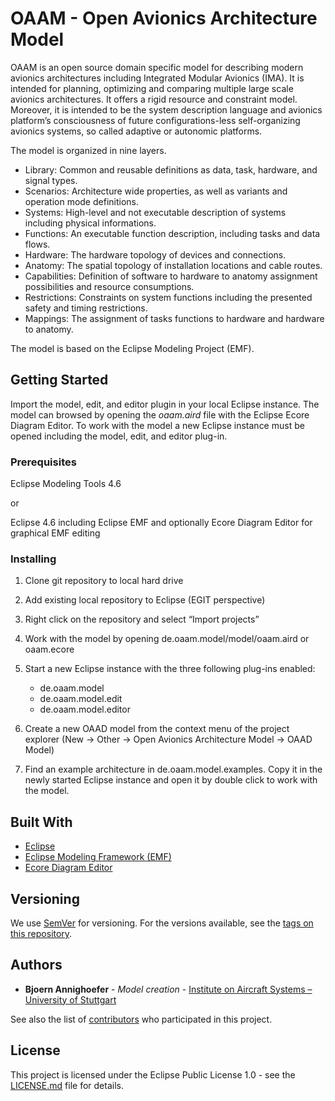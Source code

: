 # OAAM - Open Avionics Architecture Model

OAAM is an open source domain specific model for describing modern avionics architectures including Integrated Modular Avionics (IMA). It is intended for planning, optimizing and comparing multiple large scale avionics architectures. It offers a rigid resource and constraint model. Moreover, it is intended to be the system description language and avionics platform’s consciousness of future configurations-less self-organizing avionics systems, so called adaptive or autonomic platforms.

The model is organized in nine layers.

* Library: Common and reusable definitions as data, task, hardware, and signal types.
* Scenarios: Architecture wide properties, as well as variants and operation mode definitions.
* Systems: High-level and not executable description of systems including physical informations.
* Functions: An executable function description, including tasks and data flows.
* Hardware: The hardware topology of devices and connections. 
* Anatomy: The spatial topology of installation locations and cable routes.
* Capabilities: Definition of software to hardware to anatomy assignment possibilities and resource consumptions.
* Restrictions: Constraints on system functions including the presented safety and timing restrictions.
* Mappings: The assignment of tasks functions to hardware and hardware to anatomy.

The model is based on the Eclipse Modeling Project (EMF).

## Getting Started

Import the model, edit, and editor plugin in your local Eclipse instance. The model can browsed by opening the *oaam.aird* file with the Eclipse Ecore Diagram Editor. To work with the model a new Eclipse instance must be opened including the model, edit, and editor plug-in.

### Prerequisites

Eclipse Modeling Tools 4.6

or
 
Eclipse 4.6 including Eclipse EMF
and optionally Ecore Diagram Editor for graphical EMF editing 

### Installing

1. Clone git repository to local hard drive 
2. Add existing local repository to Eclipse (EGIT perspective)
3. Right click on the repository and select “Import projects”
4. Work with the model by opening de.oaam.model/model/oaam.aird or oaam.ecore
5. Start a new Eclipse instance with the three following plug-ins enabled:
    * de.oaam.model
    * de.oaam.model.edit
    * de.oaam.model.editor

6. Create a new OAAD model from the context menu of the project explorer (New -> Other -> Open Avionics Architecture Model -> OAAD Model)
7. Find an example architecture in de.oaam.model.examples. Copy it in the newly started Eclipse instance and open it by double click to work with the model.


## Built With

* [Eclipse](http://www.eclipse.org/)
* [Eclipse Modeling Framework (EMF)](https://eclipse.org/modeling/emf/)
* [Ecore Diagram Editor](http://www.eclipse.org/ecoretools/overview.html)

## Versioning

We use [SemVer](http://semver.org/) for versioning. For the versions available, see the [tags on this repository](https://github.com/ComplexAvionicsSystems/OAAM/tags). 

## Authors

* **Bjoern Annighoefer** - *Model creation* - [Institute on Aircraft Systems – University of Stuttgart](http://www.ils.uni-stuttgart.de/mitarbeiter/annighoefer.html)

See also the list of [contributors](https://github.com/ComplexAvionicsSystems/OAAM/contributors) who participated in this project.

## License

This project is licensed under the Eclipse Public License 1.0 - see the [LICENSE.md](LICENSE.md) file for details.


